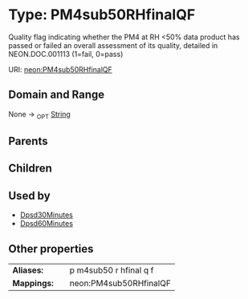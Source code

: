 
# Type: PM4sub50RHfinalQF


Quality flag indicating whether the PM4 at RH <50% data product has passed or failed an overall assessment of its quality, detailed in NEON.DOC.001113 (1=fail, 0=pass)

URI: [neon:PM4sub50RHfinalQF](https://data.neonscience.org/PM4sub50RHfinalQF)


## Domain and Range

None ->  <sub>OPT</sub> [String](types/String.md)

## Parents


## Children


## Used by

 * [Dpsd30Minutes](Dpsd30Minutes.md)
 * [Dpsd60Minutes](Dpsd60Minutes.md)

## Other properties

|  |  |  |
| --- | --- | --- |
| **Aliases:** | | p m4sub50 r hfinal q f |
| **Mappings:** | | neon:PM4sub50RHfinalQF |

